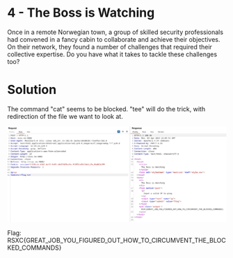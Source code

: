 # 4 - The Boss is Watching

Once in a remote Norwegian town, a group of skilled security professionals had convened in a fancy cabin to collaborate and achieve their objectives. On their network, they found a number of challenges that required their collective expertise. Do you have what it takes to tackle these challenges too?

# Solution

The command "cat" seems to be blocked. "tee" will do the trick, with redirection of the file we want to look at.

![](images/hackerhouse-04-the-boss-is-watching-burp.png)

Flag: RSXC{GREAT_JOB_YOU_FIGURED_OUT_HOW_TO_CIRCUMVENT_THE_BLOCKED_COMMANDS}
